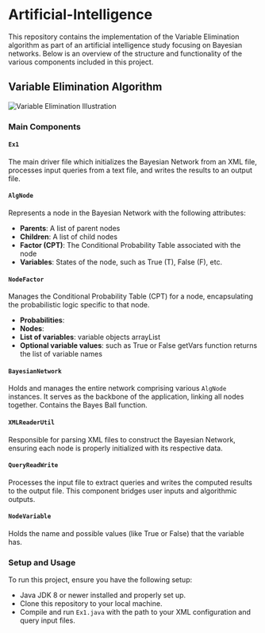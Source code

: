 # Artificial-Intelligence

This repository contains the implementation of the Variable Elimination algorithm as part of an artificial intelligence study focusing on Bayesian networks. Below is an overview of the structure and functionality of the various components included in this project.

## Variable Elimination Algorithm
![Variable Elimination Illustration](https://github.com/Noa-Nussbaum/Artificial-Intelligence/assets/76524924/db52b7b8-e914-4c40-854c-83a90e861b92)

### Main Components

#### `Ex1`
The main driver file which initializes the Bayesian Network from an XML file, processes input queries from a text file, and writes the results to an output file.

#### `AlgNode`
Represents a node in the Bayesian Network with the following attributes:
- **Parents**: A list of parent nodes
- **Children**: A list of child nodes
- **Factor (CPT)**: The Conditional Probability Table associated with the node
- **Variables**: States of the node, such as True (T), False (F), etc.

#### `NodeFactor`
Manages the Conditional Probability Table (CPT) for a node, encapsulating the probabilistic logic specific to that node.
- **Probabilities**:
- **Nodes**:
- **List of variables**: variable objects arrayList
- **Optional variable values**: such as True or False
getVars function returns the list of variable names

#### `BayesianNetwork`
Holds and manages the entire network comprising various `AlgNode` instances. It serves as the backbone of the application, linking all nodes together. Contains the Bayes Ball function.

#### `XMLReaderUtil`
Responsible for parsing XML files to construct the Bayesian Network, ensuring each node is properly initialized with its respective data.

#### `QueryReadWrite`
Processes the input file to extract queries and writes the computed results to the output file. This component bridges user inputs and algorithmic outputs.

#### `NodeVariable`
Holds the name and possible values (like True or False) that the variable has.

### Setup and Usage
To run this project, ensure you have the following setup:
- Java JDK 8 or newer installed and properly set up.
- Clone this repository to your local machine.
- Compile and run `Ex1.java` with the path to your XML configuration and query input files.
